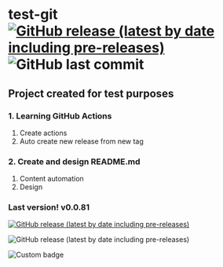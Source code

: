 # test-git [![GitHub release (latest by date including pre-releases)](https://img.shields.io/github/v/release/dnegorov/test-git?include_prereleases&label=version)](https://github.com/dnegorov/test-git/releases/latest) ![GitHub last commit](https://img.shields.io/github/last-commit/dnegorov/test-git)

## Project created for test purposes

### 1. Learning GitHub Actions
   1. Create actions
   2. Auto create new release from new tag

### 2. Create and design README.md
   1. Content automation
   2. Design

### Last version! v0.0.81
[![GitHub release (latest by date including pre-releases)](https://img.shields.io/github/v/release/dnegorov/test-git?include_prereleases&label=Click%20to%20download%20latest%20release&logo=github&labelColor=orange&color=orange)](https://github.com/dnegorov/test-git/releases/latest)

![GitHub release (latest by date including pre-releases)](https://img.shields.io/github/v/release/dnegorov/test-git?label=Version&logo=%D0%94%D0%B5%D0%BD%D0%B8%D1%81%20%D0%95%D0%B3%D0%BE%D1%80%D0%BE%D0%B2&logoColor=orange)

![Custom badge](https://img.shields.io/endpoint?url=https://raw.githubusercontent.com/dnegorov/test-git/main/.repo_tools//label1.json)

